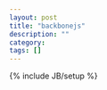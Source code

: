 ```yaml
---
layout: post
title: "backbonejs"
description: ""
category: 
tags: []
---
```

{% include JB/setup %}
